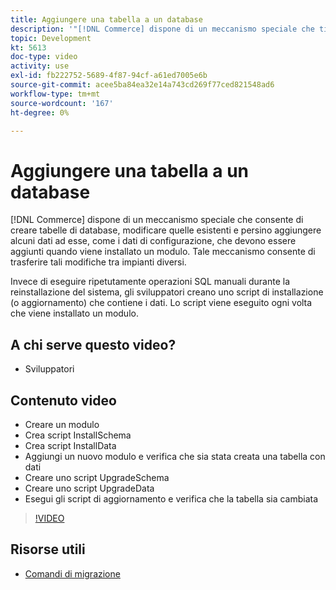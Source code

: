```yaml
---
title: Aggiungere una tabella a un database
description: '"[!DNL Commerce] dispone di un meccanismo speciale che ti consente di creare tabelle di database, modificarne quelle esistenti e persino di aggiungere alcuni dati."'
topic: Development
kt: 5613
doc-type: video
activity: use
exl-id: fb222752-5689-4f87-94cf-a61ed7005e6b
source-git-commit: acee5ba84ea32e14a743cd269f77ced821548ad6
workflow-type: tm+mt
source-wordcount: '167'
ht-degree: 0%

---
```


# Aggiungere una tabella a un database

[!DNL Commerce] dispone di un meccanismo speciale che consente di creare tabelle di database, modificare quelle esistenti e persino aggiungere alcuni dati ad esse, come i dati di configurazione, che devono essere aggiunti quando viene installato un modulo. Tale meccanismo consente di trasferire tali modifiche tra impianti diversi.

Invece di eseguire ripetutamente operazioni SQL manuali durante la reinstallazione del sistema, gli sviluppatori creano uno script di installazione (o aggiornamento) che contiene i dati. Lo script viene eseguito ogni volta che viene installato un modulo.

## A chi serve questo video?

- Sviluppatori

## Contenuto video

- Creare un modulo
- Crea script InstallSchema
- Crea script InstallData
- Aggiungi un nuovo modulo e verifica che sia stata creata una tabella con dati
- Creare uno script UpgradeSchema
- Creare uno script UpgradeData
- Esegui gli script di aggiornamento e verifica che la tabella sia cambiata

>[!VIDEO](https://video.tv.adobe.com/v/35791?quality=12&learn=on)

## Risorse utili

- [Comandi di migrazione](https://devdocs.magento.com/guides/v2.4/extension-dev-guide/declarative-schema/migration-commands.html)
